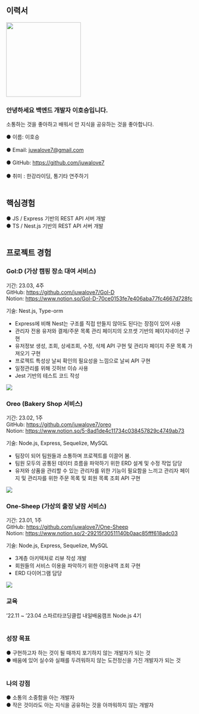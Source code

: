 ## 이력서

<img src="https://user-images.githubusercontent.com/118159213/230006689-5db532ab-b24d-4a6a-970e-8fa5ec6c289e.jpg" width="200" height="200">

### 안녕하세요 백엔드 개발자 이호승입니다. <br>
소통하는 것을 좋아하고 배워서 안 지식을 공유하는 것을 좋아합니다. <br>

  ● 이름: 이호승 <br><br>
  ● Email: juwalove7@gmail.com <br><br>
  ● GitHub: https://github.com/juwalove7 <br><br>
  ● 취미 : 한강라이딩, 통기타 연주하기 <br><br>
  
## 핵심경험
  ● JS / Express 기반의 REST API 서버 개발 <br>
  ● TS / Nest.js 기반의 REST API 서버 개발 <br><br>
  
## 프로젝트 경험
### Gol:D (가상 캠핑 장소 대여 서비스)<br>
기간: 23.03, 4주 <br> 
GitHub: https://github.com/juwalove7/Gol-D  <br>
Notion: https://www.notion.so/Gol-D-70ce0153fe7e406aba77fc4667d728fc  <br>

기술: Nest.js, Type-orm

-	Express에 비해 Nest는 구조를 직접 만들지 않아도 된다는 장점이 있어 사용
-	관리자 전용 유저와 결제/주문 목록 관리 페이지의 오프셋 기반의 페이지네이션 구현
-	유저정보 생성, 조회, 상세조회, 수정, 삭제 API 구현 및 관리자 페이지 주문 목록 가져오기 구현
-	프로젝트 특성상 날씨 확인의 필요성을 느낌으로 날씨 API 구현
-	일정관리를 위해 깃허브 이슈 사용
-	Jest 기반의 테스트 코드 작성
<img src = "https://user-images.githubusercontent.com/118159213/230012876-bce6b22b-7103-44b7-80e0-f85f5b7dcdd8.png">
<br>

### Oreo (Bakery Shop 서비스)
기간: 23.02, 1주  <br>
GitHub: https://github.com/juwalove7/oreo  <br>
Notion: https://www.notion.so/5-8ad1de4c11734c038457829c4749ab73  <br>

기술: Node.js, Express, Sequelize, MySQL

-	팀장이 되어 팀원들과 소통하며 프로젝트를 이끌어 봄.
-	팀원 모두의 공통된 데이터 흐름을 파악하기 위한 ERD 설계 및 수정 작업 담당
-	유저와 상품을 관리할 수 있는 관리자를 위한 기능이 필요함을 느끼고 관리자 페이지 및 관리자를 위한 주문 목록 및 회원 목록 조회 API 구현
<img src = "https://user-images.githubusercontent.com/118159213/230013102-cbee014f-67fe-4770-87e9-ec1e7877293d.png">
<br>

### One-Sheep (가상의 출장 낮잠 서비스)
기간: 23.01, 1주  <br>
GitHub: https://github.com/juwalove7/One-Sheep  <br>
Notion: https://www.notion.so/2-29215f30511140b0aac85fff618adc03  <br>

기술: Node.js, Express, Sequelize, MySQL  <br>

-	3계층 아키텍처로 리뷰 작성 개발
-	회원들의 서비스 이용을 파악하기 위한 이용내역 조회 구현
-	ERD 다이어그램 담당
<img src = "https://user-images.githubusercontent.com/118159213/230013273-310546cd-6104-4a1d-bdbc-d7ef2a639e26.png">
<br>

### 교육
’22.11 ~ ’23.04   스파르타코딩클럽 내일배움캠프 Node.js 4기
<br><br>


### 성장 목표
  ● 구현하고자 하는 것이 될 때까지 포기하지 않는 개발자가 되는 것  <br>
  ● 배움에 있어 실수와 실패를 두려워하지 않는 도전정신을 가진 개발자가 되는 것  <br><br>
  
### 나의 강점
  ● 소통의 소중함을 아는 개발자  <br>
  ● 작은 것이라도 아는 지식을 공유하는 것을 아까워하지 않는 개발자  <br>
